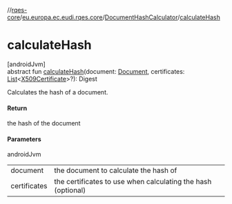 //[rqes-core](../../../index.md)/[eu.europa.ec.eudi.rqes.core](../index.md)/[DocumentHashCalculator](index.md)/[calculateHash](calculate-hash.md)

# calculateHash

[androidJvm]\
abstract fun [calculateHash](calculate-hash.md)(document: [Document](../-document/index.md), certificates: [List](https://kotlinlang.org/api/latest/jvm/stdlib/kotlin.collections/-list/index.html)&lt;[X509Certificate](https://developer.android.com/reference/kotlin/java/security/cert/X509Certificate.html)&gt;?): Digest

Calculates the hash of a document.

#### Return

the hash of the document

#### Parameters

androidJvm

| | |
|---|---|
| document | the document to calculate the hash of |
| certificates | the certificates to use when calculating the hash (optional) |
